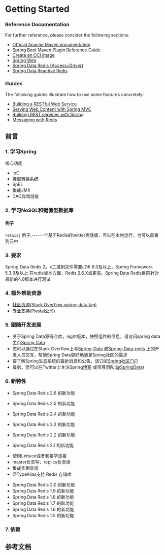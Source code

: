 # Getting Started

### Reference Documentation

For further reference, please consider the following sections:

* [Official Apache Maven documentation](https://maven.apache.org/guides/index.html)
* [Spring Boot Maven Plugin Reference Guide](https://docs.spring.io/spring-boot/docs/2.5.2/maven-plugin/reference/html/)
* [Create an OCI image](https://docs.spring.io/spring-boot/docs/2.5.2/maven-plugin/reference/html/#build-image)
* [Spring Web](https://docs.spring.io/spring-boot/docs/2.5.2/reference/htmlsingle/#boot-features-developing-web-applications)
* [Spring Data Redis (Access+Driver)](https://docs.spring.io/spring-boot/docs/2.5.2/reference/htmlsingle/#boot-features-redis)
* [Spring Data Reactive Redis](https://docs.spring.io/spring-boot/docs/2.5.2/reference/htmlsingle/#boot-features-redis)

### Guides

The following guides illustrate how to use some features concretely:

* [Building a RESTful Web Service](https://spring.io/guides/gs/rest-service/)
* [Serving Web Content with Spring MVC](https://spring.io/guides/gs/serving-web-content/)
* [Building REST services with Spring](https://spring.io/guides/tutorials/bookmarks/)
* [Messaging with Redis](https://spring.io/guides/gs/messaging-redis/)

## 前言
### 1. 学习Spring
核心功能
- IoC
- 类型转换系统
- SpEL
- 集成JMX
- DAO异常层级

### 2. 学习NoSQL和键值型数据库

#### 例子
`retwisj` 例子,----一个基于Redis的twitter克隆版，可以在本地运行，也可以部署到云中

### 3. 要求  
   Spring Data Redis 2。x二进制文件需要JDK 8.0及以上，Spring Framework 5.3.9及以上
   在redis版本方面，Redis 2.6.X或更高。Spring Data Redis目前针对最新的4.0版本进行测试

### 4. 额外帮助资源  
* [社区资源(Stack Overflow spring-data tag)](https://stackoverflow.com/questions/tagged/spring-data)
* [专业支持(Pivotal公司)](https://pivotal.io/)

### 5. 跟随开发进展  
* 关于Spring Data源码仓库，night版本，快照组件的信息，请访问spring data主页[Spring Data](https://spring.io/spring-data)
* 您可以通过在Stack Overflow上与[Spring-Data](https://stackoverflow.com/questions/tagged/spring-data)
或[Spring-Data-redis](https://stackoverflow.com/questions/tagged/spring-data-redis)
上的开发人员交互，帮助Spring Data更好地满足Spring社区的需求
* 要了解Spring生态系统的最新消息和公告，请订阅[Spring社区门户](https://spring.io)
* 最后，您可以在Twitter上关注Spring[博客](https://spring.io/blog)
  或项目团队([@SpringData](https://twitter.com/SpringData))

### 6. 新特性

* Spring Data Redis 2.6 的新功能
  
* Spring Data Redis 2.5 的新功能
* Spring Data Redis 2.4 的新功能
* Spring Data Redis 2.3 的新功能
* Spring Data Redis 2.2 的新功能
* Spring Data Redis 2.1 的新功能

- 使用Lettuce或者套接字连接
- master负责写，replica负责读
- 集成实例查询
- @TypeAlias支持 Redis 存储库

* Spring Data Redis 2.0 的新功能
* Spring Data Redis 1.9 的新功能
* Spring Data Redis 1.8 的新功能
* Spring Data Redis 1.7 的新功能
* Spring Data Redis 1.6 的新功能
* Spring Data Redis 1.5 的新功能

### 7. 依赖


## 参考文档
